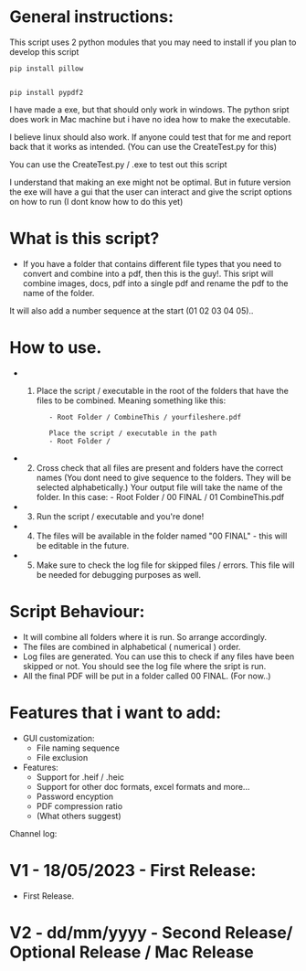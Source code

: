 # General instructions: 

This script uses 2 python modules that you may need to install if you plan to develop this script

    pip install pillow


    pip install pypdf2

I have made a exe, but that should only work in windows. 
The python sript does work in Mac machine but i have no idea how to make the executable.

I believe linux should also work. If anyone could test that for me and report back that it works as intended.
(You can use the CreateTest.py for this)

You can use the CreateTest.py / .exe to test out this script

I understand that making an exe might not be optimal. But in future version the exe will have a gui that the user can interact and give the script options on how to run (I dont know how to do this yet)



# What is this script?

- If you have a folder that contains different file types that you need to convert and combine into a pdf, then this is the guy!.
This sript will combine images, docs, pdf into a single pdf and rename the pdf to the name of the folder.

It will also add a number sequence at the start (01 02 03 04 05)..

# How to use.

- 1. Place the script / executable in the root of the folders that have the files to be combined.
        Meaning something like this:

            - Root Folder / CombineThis / yourfileshere.pdf

            Place the script / executable in the path 
            - Root Folder /

- 2. Cross check that all files are present and folders have the correct names (You dont need to give sequence to the folders. They will be selected alphabetically.) Your output file will take the name of the folder.
    In this case:
            - Root Folder / 00 FINAL / 01 CombineThis.pdf 

- 3. Run the script / executable and you're done!

- 4. The files will be available in the folder named "00 FINAL" - this will be editable in the future.

- 5. Make sure to check the log file for skipped files / errors. This file will be needed for debugging purposes as well.





# Script Behaviour: 

- It will combine all folders where it is run. So arrange accordingly.
- The files are combined in alphabetical ( numerical ) order.
- Log files are generated. You can use this to check if any files have been skipped or not. You should see the log file where the sript is run.
- All the final PDF will be put in a folder called 00 FINAL. (For now..)


# Features that i want to add:


- GUI customization:
    - File naming sequence
    - File exclusion
- Features:
    - Support for .heif / .heic
    - Support for other doc formats, excel formats and more...
    - Password encyption 
    - PDF compression ratio
    - (What others suggest)




Channel log:

# V1 - 18/05/2023 - First Release:
- First Release.

# V2 - dd/mm/yyyy - Second Release/ Optional Release / Mac Release

